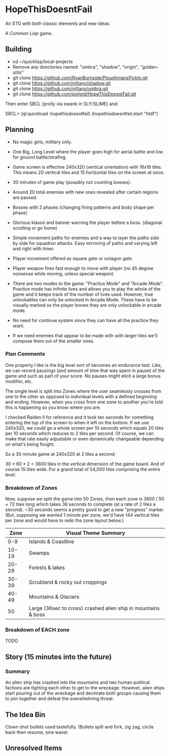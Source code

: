 # HopeThisDoesntFail

An STG with both classic elements and new ideas.

A *Common Lisp* game.

## Building
 - cd ~/quicklisp/local-projects
 - Remove any directories named: "umbra", "shadow", "origin", "golden-utils"
 - git clone https://github.com/RyanBurnside/PloughmansPickle.git
 - git clone https://github.com/mfiano/shadow.git
 - git clone https://github.com/mfiano/umbra.git
 - git clone https://github.com/psilord/HopeThisDoesntFail.git

Then enter SBCL (prolly via swank in SLY/SLIME) and:

SBCL> (ql:quickload :hopethisdoesntfail) (hopethisdoesntfail:start "htdf")


## Planning

 - No magic girls, military only.

 - One Big, Long Level where the player goes high for aerial battle and low for
   ground battle/strafing.
 - Game screen is effective 240x320 (vertical orientation) with 16x16 tiles.
   This means 20 vertical tiles and 15 horizontal tiles on the screen at once.
 - 30 minutes of game play (possibly not counting bosses).
 - Around 20 total enemies with new ones revealed after certain regions are passed.
 - Bosses with 2 phases (changing firing patterns and body shape per phase)
 - Glorious klaxon and banner warning the player before a boss. (diagonal scrolling or go home)
 - Simple movement paths for enemies and a way to layer the paths side
   by side for squadron attacks. Easy mirroring of paths and varying left and right with timer.
 - Player movement offered as square gate or octagon gate.
 - Player weapon fires fast enough to move with player (no 45 degree nonsense while moving, unless special weapon)
 - There are two modes to the game: "Practice Mode" and "Arcade Mode".
   Practice mode has infinite lives and allows you to play the whole of the
   game and it keeps track of the number of lives used. However, true
   unlockables can only be unlocked in Arcade Mode. These have to be visually
   marked so the player knows they are only unlockable in arcade mode.
 - No need for continue system since they can have all the practice they want.
 - If we need enemies that appear to be made with with larger tiles
   we'll compose them out of the smaller ones.

### Plan Comments
One property I like is the big level sort of becomes an endurance test. Like,
we can record pausings (and amount of time that was spent in pause)
of the game and such as part of your score. No pauses might elicit
a large bonus modifier, etc.

The single level is split into Zones where the user seamlessly crosses
from one to the other as opposed to individual levels with a defined
beginning and ending. However, when you cross from one zone to another
you're told this is happening so you know where you are.

I checked Raiden II for reference and it took ten seconds for
something entering the top of the screen to when it left on the
bottom. If we use 240x320, we could go a whole screen per 10 seconds
which equals 20 tiles per 10 seconds which reduces to 2 tiles per
second. Of course, we can make that rate easily adjustable or even
dynamically changeable depending on what's being fought.

So a 30 minute game at 240x320 at 2 tiles a second:

30 * 60 * 2 = 3600 tiles in the vertical dimension of the game board. And
of course 15 tiles wide. For a grand total of 54,000 tiles comprising the
entire level.

### Breakdown of Zones
Now, suppose we split the game into 50 Zones, then each zone is 3600
/ 50 = 72 tiles long which takes 36 seconds to complete (at a rate
of 2 tiles a second).  ~30 seconds seems a pretty good to get a new
"progress" marker. (But, supposing we wanted 1 minute per zone, we'd have
144 vertical tiles per zone and would have to redo the zone layout below.)

| Zone | Visual Theme Summary |
|---|---|
|0-9  | Islands & Coastline  |
|10-19  | Swamps |
|20-29  | Forests & lakes  |
|30-39  | Scrubland & rocky out croppings |
|40-49  | Mountains & Glaciers |
|50  | Large (36sec to cross) crashed alien ship in mountains & boss|

### Breakdown of EACH zone

TODO

## Story (15 minutes into the future)

### Summary

An alien ship has crashed into the mountains and two human political
factions are fighting each other to get to the wreckage. However, alien
ships start pouring out of the wreckage and decimate both groups causing
them to join together and defeat the overwhelming threat.

## The Idea Bin
Clown shot bullets used tastefully. (Bullets split and fork, zig zag,
circle back then resume, sine wave)

## Unresolved Items
